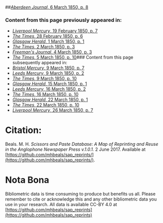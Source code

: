 ##[*Aberdeen Journal*, 6 March 1850, p. 8](https://mhbeals.github.io/sap_html/Aberdeen-Journal/Aberdeen-Journal-6-March-1850-p-8)

### Content from this page previously appeared in:
+ [*Liverpool Mercury*, 19 February 1850, p. 7](https://mhbeals.github.io/sap_html/Liverpool-Mercury/Liverpool-Mercury-19-February-1850-p-7)
+ [*The Times*, 28 February 1850, p. 6](https://mhbeals.github.io/sap_html/The-Times/The-Times-28-February-1850-p-6)
+ [*Glasgow Herald*, 1 March 1850, p. 1](https://mhbeals.github.io/sap_html/Glasgow-Herald/Glasgow-Herald-1-March-1850-p-1)
+ [*The Times*, 2 March 1850, p. 3](https://mhbeals.github.io/sap_html/The-Times/The-Times-2-March-1850-p-3)
+ [*Freeman's Journal*, 4 March 1850, p. 3](https://mhbeals.github.io/sap_html/Freeman's-Journal/Freeman's-Journal-4-March-1850-p-3)
+ [*The Times*, 5 March 1850, p. 10](https://mhbeals.github.io/sap_html/The-Times/The-Times-5-March-1850-p-10)### Content from this page subsequently appeared in:
+ [*Bristol Mercury*, 9 March 1850, p. 7](https://mhbeals.github.io/sap_html/Bristol-Mercury/Bristol-Mercury-9-March-1850-p-7)
+ [*Leeds Mercury*, 9 March 1850, p. 2](https://mhbeals.github.io/sap_html/Leeds-Mercury/Leeds-Mercury-9-March-1850-p-2)
+ [*The Times*, 9 March 1850, p. 10](https://mhbeals.github.io/sap_html/The-Times/The-Times-9-March-1850-p-10)
+ [*Glasgow Herald*, 15 March 1850, p. 1](https://mhbeals.github.io/sap_html/Glasgow-Herald/Glasgow-Herald-15-March-1850-p-1)
+ [*Leeds Mercury*, 16 March 1850, p. 2](https://mhbeals.github.io/sap_html/Leeds-Mercury/Leeds-Mercury-16-March-1850-p-2)
+ [*The Times*, 16 March 1850, p. 10](https://mhbeals.github.io/sap_html/The-Times/The-Times-16-March-1850-p-10)
+ [*Glasgow Herald*, 22 March 1850, p. 1](https://mhbeals.github.io/sap_html/Glasgow-Herald/Glasgow-Herald-22-March-1850-p-1)
+ [*The Times*, 22 March 1850, p. 10](https://mhbeals.github.io/sap_html/The-Times/The-Times-22-March-1850-p-10)
+ [*Liverpool Mercury*, 26 March 1850, p. 7](https://mhbeals.github.io/sap_html/Liverpool-Mercury/Liverpool-Mercury-26-March-1850-p-7)
                    
# Citation: 

Beals. M. H. *Scissors and Paste Database: A Map of Reprinting and Reuse in the Anglophone Newspaper Press v.1.0.1.* 2 June 2017. Available at [https://github.com/mhbeals/sap_reprints/](https://github.com/mhbeals/sap_reprints/). 
                    
# Nota Bona

Bibliometric data is time consuming to produce but benefits us all. Please remember to cite or acknowledge this and any other bibliometric data you use in your research. All data is available CC-BY 4.0 at [https://github.com/mhbeals/sap_reprints](https://github.com/mhbeals/sap_reprints)